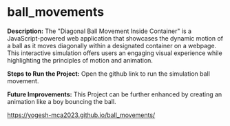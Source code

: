 # ball_movements

**Description:** The "Diagonal Ball Movement Inside Container" is a JavaScript-powered web application that showcases
the dynamic motion of a ball as it moves diagonally within a designated container on a webpage. 
This interactive simulation offers users an engaging visual experience while highlighting the principles of motion and animation.

**Steps to Run the Project:**
Open the github link to run the simulation ball movement.

**Future Improvements:**
This Project can be further enhanced by creating an animation like a boy bouncing the ball.

 https://yogesh-mca2023.github.io/ball_movements/
